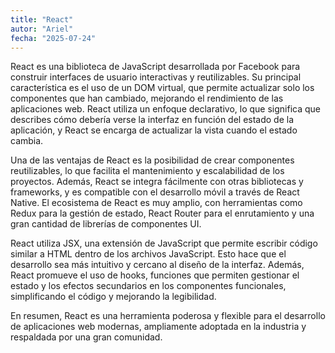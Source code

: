```yaml
---
title: "React"
autor: "Ariel"
fecha: "2025-07-24"
---
```


React es una biblioteca de JavaScript desarrollada por Facebook para construir interfaces de usuario interactivas y reutilizables. Su principal característica es el uso de un DOM virtual, que permite actualizar solo los componentes que han cambiado, mejorando el rendimiento de las aplicaciones web. React utiliza un enfoque declarativo, lo que significa que describes cómo debería verse la interfaz en función del estado de la aplicación, y React se encarga de actualizar la vista cuando el estado cambia.

Una de las ventajas de React es la posibilidad de crear componentes reutilizables, lo que facilita el mantenimiento y escalabilidad de los proyectos. Además, React se integra fácilmente con otras bibliotecas y frameworks, y es compatible con el desarrollo móvil a través de React Native. El ecosistema de React es muy amplio, con herramientas como Redux para la gestión de estado, React Router para el enrutamiento y una gran cantidad de librerías de componentes UI.

React utiliza JSX, una extensión de JavaScript que permite escribir código similar a HTML dentro de los archivos JavaScript. Esto hace que el desarrollo sea más intuitivo y cercano al diseño de la interfaz. Además, React promueve el uso de hooks, funciones que permiten gestionar el estado y los efectos secundarios en los componentes funcionales, simplificando el código y mejorando la legibilidad.

En resumen, React es una herramienta poderosa y flexible para el desarrollo de aplicaciones web modernas, ampliamente adoptada en la industria y respaldada por una gran comunidad.
